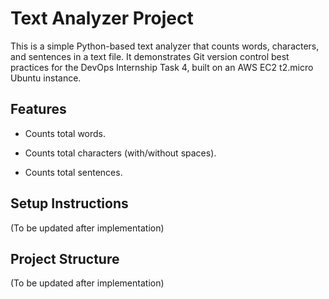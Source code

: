 # Text Analyzer Project

This is a simple Python-based text analyzer that counts words, characters, and sentences in a text file. It demonstrates Git version control best practices for the DevOps Internship Task 4, built on an AWS EC2 t2.micro Ubuntu instance.

## Features

- Counts total words.
  
- Counts total characters (with/without spaces).
  
- Counts total sentences.

  
## Setup Instructions

(To be updated after implementation)

## Project Structure

(To be updated after implementation)
